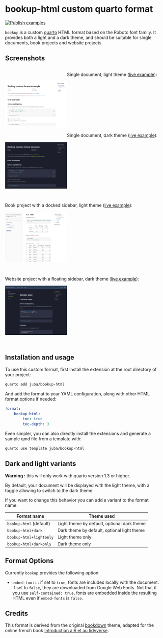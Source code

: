 # bookup-html custom quarto format

[![Publish examples](https://github.com/juba/bookup-html/actions/workflows/publish.yml/badge.svg)](https://github.com/juba/bookup-html/actions/workflows/publish.yml)


`bookup` is a custom [quarto](https://quarto.org) HTML format based on the Roboto font family. It provides both a light and a dark theme, and should be suitable for single documents, book projects and website projects.

## Screenshots

<div style="display: flex; flex-wrap: wrap;">
<p style="width: 40%">

Single document, light theme ([live example](https://juba.github.io/bookup-html/bookup.html)):

<a href="https://juba.github.io/bookup-html/bookup.html">
<img src="screenshots/single_light.png" alt="Single document light theme screenshot" style="width: 40%;" />
</a>
<p>

<p style="width: 40%">

Single document, dark theme ([live example](https://juba.github.io/bookup-html/bookup-dark.html)):

<a href="https://juba.github.io/bookup-html/bookup-dark.html">
<img src="screenshots/single_dark.png" alt="Single document dark theme screenshot" style="width: 40%;" />
</a>
</p>

<p style="width: 40%">

Book project with a docked sidebar, light theme ([live example](https://juba.github.io/bookup-html/book/)):

<a href="https://juba.github.io/bookup-html/book/">
<img src="screenshots/book_light.png" alt="Book project screenshot" style="width: 40%;" />
</a>
</p>

<p style="width: 40%">

Website project with a floating sidebar, dark theme ([live example](https://juba.github.io/bookup-html/website/)):

<a href="https://juba.github.io/bookup-html/website/">
<img src="screenshots/website_dark.png" alt="Website project screenshot" style="width: 40%;" />
</a>
</p>
</div>

## Installation and usage

To use this custom format, first install the extension at the root directory of your project:

```bash
quarto add juba/bookup-html
```

And add the format to your YAML configuration, along with other HTML format options if needed:

```yaml
format:
    bookup-html:
        toc: true
        toc-depth: 3
```


Even simpler, you can also directly install the extensions and generate a sample qmd file from a template with:

```bash
quarto use template juba/bookup-html
```

## Dark and light variants

**Warning :** this will only work with quarto version 1.3 or higher.

By default, your document will be displayed with the light theme, with a toggle allowing to switch to the dark theme.

If you want to change this behavior you can add a variant to the format name:

| Format name             | Theme used                                  |
| ----------------------- | ------------------------------------------- |
| `bookup-html` (default) | Light theme by default, optional dark theme |
| `bookup-html+dark`      | Dark theme by default, optional light theme |
| `bookup-html+lightonly` | Light theme only                            |
| `bookup-html+darkonly`  | Dark theme only                             |


## Format Options


Currently `bookup` provides the following option:

- `embed-fonts` : if set to `true`, fonts are included locally with the document. If set to `false`, they are downloaded from Google Web Fonts. Not that if you use `self-contained: true`, fonts are embedded inside the resulting HTML even if `embed-fonts` is `false`.


## Credits

This format is derived from the original [bookdown](https://bookdown.org) theme, adapted for the online french book [Introduction à R et au tidyverse](https://juba.github.io/tidyverse).

